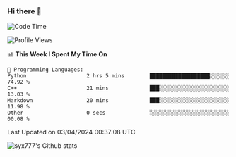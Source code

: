 ### Hi there 👋

<!--
**syx777/syx777** is a ✨ _special_ ✨ repository because its `README.md` (this file) appears on your GitHub profile.

Here are some ideas to get you started:

- 🔭 I’m currently working on ...
- 🌱 I’m currently learning ...
- 👯 I’m looking to collaborate on ...
- 🤔 I’m looking for help with ...
- 💬 Ask me about ...
- 📫 How to reach me: ...
- 😄 Pronouns: ...
- ⚡ Fun fact: ...
-->
<!--START_SECTION:waka-->
![Code Time](http://img.shields.io/badge/Code%20Time-30%20hrs%2039%20mins-blue)

![Profile Views](http://img.shields.io/badge/Profile%20Views-0-blue)

📊 **This Week I Spent My Time On** 

```text
💬 Programming Languages: 
Python                   2 hrs 5 mins        ███████████████████░░░░░░   74.92 % 
C++                      21 mins             ███░░░░░░░░░░░░░░░░░░░░░░   13.03 % 
Markdown                 20 mins             ███░░░░░░░░░░░░░░░░░░░░░░   11.98 % 
Other                    0 secs              ░░░░░░░░░░░░░░░░░░░░░░░░░   00.08 % 
```


 Last Updated on 03/04/2024 00:37:08 UTC
<!--END_SECTION:waka-->

![syx777's Github stats](https://github-readme-stats.vercel.app/api?username=syx777&show_icons=true)

